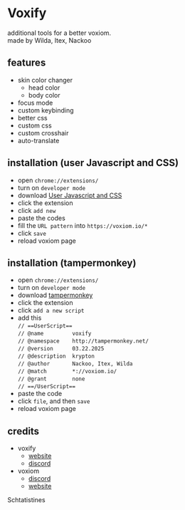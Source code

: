 # Voxify

additional tools for a better voxiom.<br>
made by Wilda, Itex, Nackoo

## features
  - skin color changer
    - head color
    - body color
  - focus mode 
  - custom keybinding
  - better css
  - custom css
  - custom crosshair
  - auto-translate

## installation (user Javascript and CSS)
  - open `chrome://extensions/`
  - turn on `developer mode`
  - download [User Javascript and CSS](https://chromewebstore.google.com/detail/user-javascript-and-css/nbhcbdghjpllgmfilhnhkllmkecfmpld) 
  - click the extension
  - click `add new`
  - paste the codes
  - fill the `URL pattern` into `https://voxiom.io/*`
  - click `save`
  - reload voxiom page

## installation (tampermonkey)
  - open `chrome://extensions/`
  - turn on `developer mode `
  - download [tampermonkey](https://chromewebstore.google.com/detail/tampermonkey/dhdgffkkebhmkfjojejmpbldmpobfkfo)
  - click the extension
  - click `add a new script`
  - add this <br>
  `// ==UserScript==`<br>
`// @name         voxify`<br>
`// @namespace    http://tampermonkey.net/`<br>
`// @version      03.22.2025`<br>
`// @description  krypton`<br>
`// @author       Nackoo, Itex, Wilda`<br>
`// @match        *://voxiom.io/`<br>
`// @grant        none`<br>
`// ==/UserScript==`<br>
  - paste the code
  - click `file`, and then `save`
  - reload voxiom page

## credits
- voxify
  - [website](https://kryptonvox.netlify.app)
  - [discord](https://discord.gg/WxGZwXqYuW)
- voxiom
  - [discord](https://discord.gg/YExechPavq)
  - [website](https://voxiom.io)

Schtatistines
